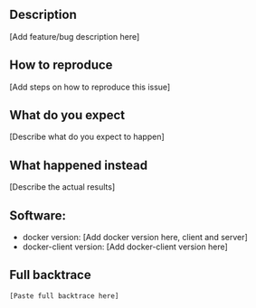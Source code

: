 ## Description

[Add feature/bug description here]

## How to reproduce

[Add steps on how to reproduce this issue]

## What do you expect

[Describe what do you expect to happen]

## What happened instead

[Describe the actual results]

## Software:

- docker version: [Add docker version here, client and server]
- docker-client version: [Add docker-client version here]

## Full backtrace

```text
[Paste full backtrace here]
```

